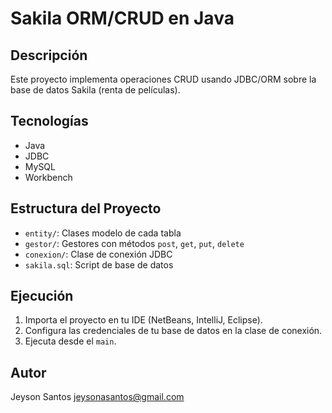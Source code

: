 # Sakila ORM/CRUD en Java

## Descripción
Este proyecto implementa operaciones CRUD usando JDBC/ORM sobre la base de datos Sakila (renta de películas).

## Tecnologías
- Java
- JDBC
- MySQL
- Workbench

## Estructura del Proyecto
- `entity/`: Clases modelo de cada tabla
- `gestor/`: Gestores con métodos `post`, `get`, `put`, `delete`
- `conexion/`: Clase de conexión JDBC
- `sakila.sql`: Script de base de datos

## Ejecución
1. Importa el proyecto en tu IDE (NetBeans, IntelliJ, Eclipse).
2. Configura las credenciales de tu base de datos en la clase de conexión.
3. Ejecuta desde el `main`.



## Autor
Jeyson Santos
jeysonasantos@gmail.com

